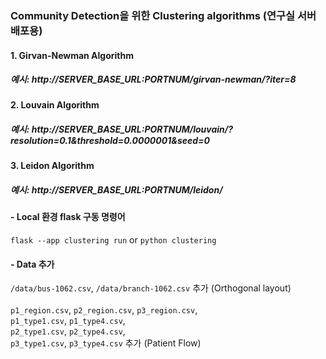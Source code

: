### Community Detection을 위한 Clustering algorithms (연구실 서버 배포용)
#### 1. Girvan-Newman Algorithm
##### 예시: http://SERVER_BASE_URL:PORTNUM/girvan-newman/?iter=8
#### 2. Louvain Algorithm
##### 예시: http://SERVER_BASE_URL:PORTNUM/louvain/?resolution=0.1&threshold=0.0000001&seed=0
#### 3. Leidon Algorithm
##### 예시: http://SERVER_BASE_URL:PORTNUM/leidon/

#### - Local 환경 flask 구동 명령어
`flask --app clustering run` or `python clustering`
#### - Data 추가
`/data/bus-1062.csv`, `/data/branch-1062.csv` 추가 (Orthogonal layout) <br/><br/>
`p1_region.csv`, `p2_region.csv`, `p3_region.csv`, <br/>
`p1_type1.csv`, `p1_type4.csv`, <br/>
`p2_type1.csv`, `p2_type4.csv`, <br/>
`p3_type1.csv`, `p3_type4.csv` 추가 (Patient Flow)
